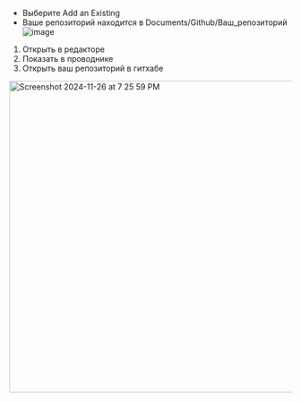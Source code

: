 - Выберите Add an Existing 
- Ваше репозиторий находится в Documents/Github/Ваш_репозиторий
![image](https://github.com/user-attachments/assets/fb19fb5f-0a40-45bb-a59d-c082802d15e5)

1. Открыть в редакторе
2. Показать в проводнике
3. Открыть ваш репозиторий в гитхабе
<img width="557" alt="Screenshot 2024-11-26 at 7 25 59 PM" src="https://github.com/user-attachments/assets/bba30463-c54d-44f3-acc4-d27fd6bc2264">
